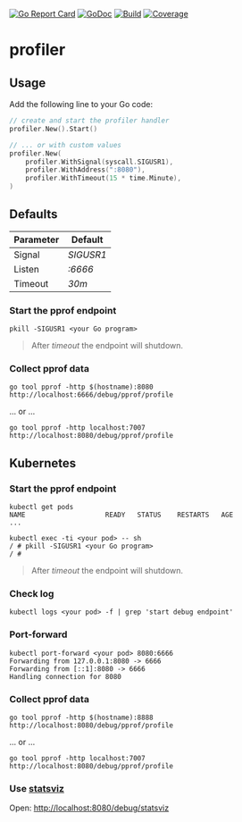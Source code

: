 [![Go Report Card](https://goreportcard.com/badge/github.com/postfinance/profiler)](https://goreportcard.com/report/github.com/postfinance/profiler)
[![GoDoc](https://godoc.org/github.com/postfinance/profiler?status.svg)](https://godoc.org/github.com/postfinance/profiler)
[![Build](https://github.com/postfinance/profiler/actions/workflows/build.yml/badge.svg)](https://github.com/postfinance/profiler/actions/workflows/build.yml)
[![Coverage](https://coveralls.io/repos/github/postfinance/profiler/badge.svg?branch=master)](https://coveralls.io/github/postfinance/profiler?branch=master)

# profiler

## Usage

Add the following line to your Go code:

```go
// create and start the profiler handler
profiler.New().Start()

// ... or with custom values
profiler.New(
    profiler.WithSignal(syscall.SIGUSR1),
    profiler.WithAddress(":8080"),
    profiler.WithTimeout(15 * time.Minute),
)
```

## Defaults

| Parameter | Default   |
|-----------|-----------|
| Signal    | *SIGUSR1* |
| Listen    | *:6666*   |
| Timeout   | *30m*     |

### Start the pprof endpoint

```shell
pkill -SIGUSR1 <your Go program>
```

> After *timeout* the endpoint will shutdown.

### Collect pprof data

```shell
go tool pprof -http $(hostname):8080 http://localhost:6666/debug/pprof/profile
```

... or ...

```shell
go tool pprof -http localhost:7007 http://localhost:8080/debug/pprof/profile
```

## Kubernetes

### Start the pprof endpoint

```shell
kubectl get pods
NAME                    READY   STATUS    RESTARTS   AGE
...

kubectl exec -ti <your pod> -- sh
/ # pkill -SIGUSR1 <your Go program>
/ #
```

> After *timeout* the endpoint will shutdown.

### Check log

```shell
kubectl logs <your pod> -f | grep 'start debug endpoint'
```

### Port-forward

```shell
kubectl port-forward <your pod> 8080:6666
Forwarding from 127.0.0.1:8080 -> 6666
Forwarding from [::1]:8080 -> 6666
Handling connection for 8080
```

### Collect pprof data

```shell
go tool pprof -http $(hostname):8888 http://localhost:8080/debug/pprof/profile
```

... or ...

```shell
go tool pprof -http localhost:7007 http://localhost:8080/debug/pprof/profile
```

### Use [statsviz](https://github.com/arl/statsviz)

Open: [http://localhost:8080/debug/statsviz](http://localhost:8080/debug/statsviz)
